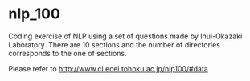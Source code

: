 # nlp_100
Coding exercise of NLP using a set of questions made by Inui-Okazaki Laboratory.
There are 10 sections and the number of directories corresponds to the one of sections.

Please refer to http://www.cl.ecei.tohoku.ac.jp/nlp100/#data